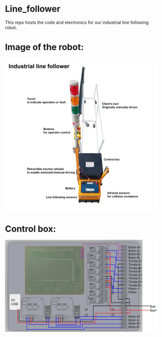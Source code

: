 # Line_follower
This repo hosts the code and electronics for our industrial line following robot.

# Image of the robot:

![Image of the robot](https://github.com/pepemanboy/line_follower/blob/master/pictures/industrial_line_follower.jpg)


# Control box:

![Image of the control box](https://github.com/pepemanboy/line_follower/blob/master/pictures/industrial_line_follower_control_box.PNG)
